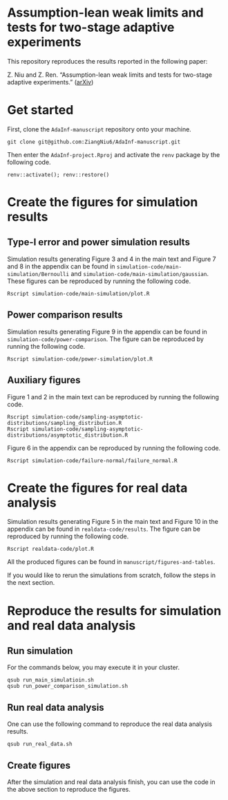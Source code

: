 
# Assumption-lean weak limits and tests for two-stage adaptive experiments

This repository reproduces the results reported in the following paper:

Z. Niu and Z. Ren. “Assumption-lean weak limits and tests for two-stage
adaptive experiments.” ([arXiv](https://arxiv.org/pdf/2505.10747))

# Get started

First, clone the `AdaInf-manuscript` repository onto your machine.

    git clone git@github.com:ZiangNiu6/AdaInf-manuscript.git

Then enter the `AdaInf-project.Rproj` and activate the `renv` package by
the following code.

    renv::activate(); renv::restore()

# Create the figures for simulation results

## Type-I error and power simulation results

Simulation results generating Figure 3 and 4 in the main text and Figure
7 and 8 in the appendix can be found in
`simulation-code/main-simulation/Bernoulli` and
`simulation-code/main-simulation/gaussian`. These figures can be
reproduced by running the following code.

    Rscript simulation-code/main-simulation/plot.R

## Power comparison results

Simulation results generating Figure 9 in the appendix can be found in
`simulation-code/power-comparison`. The figure can be reproduced by
running the following code.

    Rscript simulation-code/power-simulation/plot.R

## Auxiliary figures

Figure 1 and 2 in the main text can be reproduced by running the
following code.

    Rscript simulation-code/sampling-asymptotic-distributions/sampling_distribution.R
    Rscript simulation-code/sampling-asymptotic-distributions/asymptotic_distribution.R

Figure 6 in the appendix can be reproduced by running the following
code.

    Rscript simulation-code/failure-normal/failure_normal.R

# Create the figures for real data analysis

Simulation results generating Figure 5 in the main text and Figure 10 in
the appendix can be found in `realdata-code/results`. The figure can be
reproduced by running the following code.

    Rscript realdata-code/plot.R

All the produced figures can be found in
`manuscript/figures-and-tables`.

If you would like to rerun the simulations from scratch, follow the
steps in the next section.

# Reproduce the results for simulation and real data analysis

## Run simulation

For the commands below, you may execute it in your cluster.

    qsub run_main_simulatioin.sh
    qsub run_power_comparison_simulation.sh

## Run real data analysis

One can use the following command to reproduce the real data analysis
results.

    qsub run_real_data.sh

## Create figures

After the simulation and real data analysis finish, you can use the code
in the above section to reproduce the figures.
